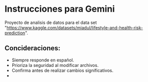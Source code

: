# Instrucciones para Gemini

Proyecto de analisis de datos para el data set  "https://www.kaggle.com/datasets/miadul/lifestyle-and-health-risk-prediction".

## Concideraciones:
- Siempre responde en español.
- Prioriza la seguridad al modificar archivos.
- Confirma antes de realizar cambios significativos.
- 